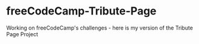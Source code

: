 # freeCodeCamp-Tribute-Page
Working on freeCodeCamp's challenges - here is my version of the Tribute Page Project
